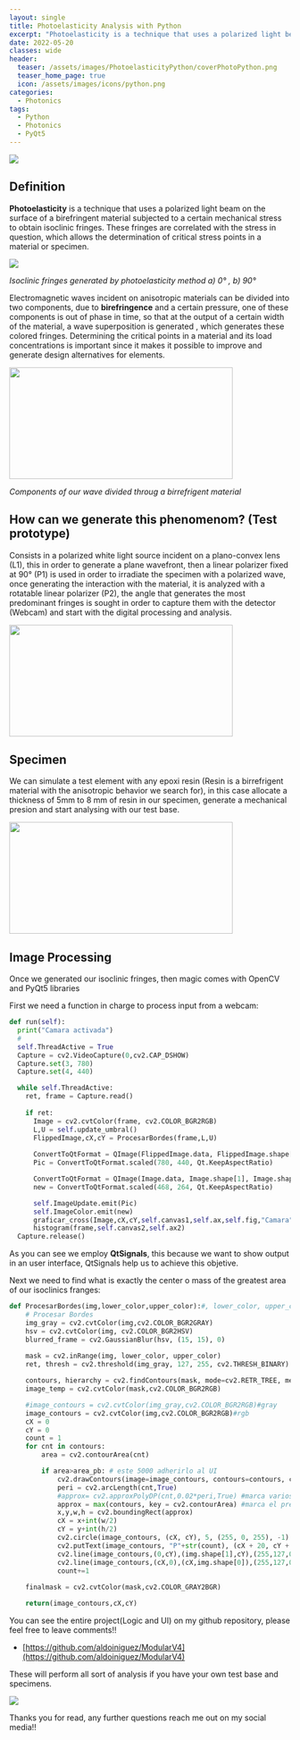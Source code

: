 ```yaml
---
layout: single
title: Photoelasticity Analysis with Python
excerpt: "Photoelasticity is a technique that uses a polarized light beam on the surface of a birefringent material subjected to a certain mechanical stress to obtain isoclinic fringes. These fringes are correlated with the stress in question, which allows the determination of critical stress points in a material or specimen. Electromagnetic waves incident on anisotropic materials can be divided into two components, due to birefringence and a certain pressure, one of these components is out of phase in time, so that at the output of a certain width of the material, a wave superposition is generated , which generates these fringes with information. Determining the critical points in a material and its load concentrations is important since it makes it possible to improve and generate design alternatives for elements."
date: 2022-05-20
classes: wide
header:
  teaser: /assets/images/PhotoelasticityPython/coverPhotoPython.png
  teaser_home_page: true
  icon: /assets/images/icons/python.png
categories:
  - Photonics
tags:  
  - Python
  - Photonics
  - PyQt5
---
```


![](/assets/images/PhotoelasticityPython/coverPhotoPython.png)

## Definition

**Photoelasticity** is a technique that uses a polarized light beam on the surface of a birefringent material subjected to a certain mechanical stress to obtain isoclinic fringes. These fringes are correlated with the stress in question, which allows the determination of critical stress points in a material or specimen.

![](/assets/images/PhotoelasticityPython/isoclinic.png)

*Isoclinic fringes generated by photoelasticity method a) 0° , b) 90°*


Electromagnetic waves incident on anisotropic materials can be divided into two components, due to **birefringence** and a certain pressure, one of these components is out of phase in time, so that at the output of a certain width of the material, a wave superposition is generated , which generates these colored fringes. Determining the critical points in a material and its load concentrations is important since it makes it possible to improve and generate design alternatives for elements.

<img src="/assets/images/PhotoelasticityPython/components.png" width="400" height="200">

*Components of our wave divided throug a birrefrigent material*

## How can we generate this phenomenom? (Test prototype)

Consists in a polarized white light source incident on a plano-convex lens (L1), this in order to generate a plane wavefront, then a linear polarizer fixed at 90° (P1) is used in order to irradiate the specimen with a polarized wave, once generating the interaction with the material, it is analyzed with a rotatable linear polarizer (P2), the angle that generates the most predominant fringes is sought in order to capture them with the detector (Webcam) and start with the digital processing and analysis.


<img src="/assets/images/PhotoelasticityPython/Arreglo.png" width="400" height="200">

## Specimen
We can simulate a test element with any epoxi resin (Resin is a birrefrigent material with the anisotropic behavior we search for), in this case allocate a thickness of 5mm to 8 mm of resin in our specimen, generate a mechanical presion and start analysing with our test base.

<img src="/assets/images/PhotoelasticityPython/element.png" width="400" height="200">

## Image Processing

Once we generated our isoclinic fringes, then magic comes with OpenCV and PyQt5 libraries

First we need a function in charge to process input from a webcam:

```python
def run(self):   
  print("Camara activada")
  #
  self.ThreadActive = True
  Capture = cv2.VideoCapture(0,cv2.CAP_DSHOW)
  Capture.set(3, 780)
  Capture.set(4, 440)

  while self.ThreadActive:
    ret, frame = Capture.read()
    
    if ret:
      Image = cv2.cvtColor(frame, cv2.COLOR_BGR2RGB)
      L,U = self.update_umbral()
      FlippedImage,cX,cY = ProcesarBordes(frame,L,U)
      
      ConvertToQtFormat = QImage(FlippedImage.data, FlippedImage.shape[1], FlippedImage.shape[0], QImage.Format_RGB888)
      Pic = ConvertToQtFormat.scaled(780, 440, Qt.KeepAspectRatio)

      ConvertToQtFormat = QImage(Image.data, Image.shape[1], Image.shape[0], QImage.Format_RGB888)
      new = ConvertToQtFormat.scaled(468, 264, Qt.KeepAspectRatio)

      self.ImageUpdate.emit(Pic)
      self.ImageColor.emit(new)
      graficar_cross(Image,cX,cY,self.canvas1,self.ax,self.fig,"Camara")
      histogram(frame,self.canvas2,self.ax2)
  Capture.release()

```
As you can see we employ **QtSignals**, this because we want to show output in an user interface, QtSignals help us to achieve this objetive.


Next we need to find what is exactly the center o mass of the greatest area of our isoclinics franges:


```python
def ProcesarBordes(img,lower_color,upper_color):#, lower_color, upper_color): # Esta funcion procesa los bordes de un color definido ademas de calcular el centro de masa y agregar un cursor 
    # Procesar Bordes
    img_gray = cv2.cvtColor(img,cv2.COLOR_BGR2GRAY)
    hsv = cv2.cvtColor(img, cv2.COLOR_BGR2HSV)
    blurred_frame = cv2.GaussianBlur(hsv, (15, 15), 0)
    
    mask = cv2.inRange(img, lower_color, upper_color)
    ret, thresh = cv2.threshold(img_gray, 127, 255, cv2.THRESH_BINARY)

    contours, hierarchy = cv2.findContours(mask, mode=cv2.RETR_TREE, method=cv2.CHAIN_APPROX_NONE) #image=thresh
    image_temp = cv2.cvtColor(mask,cv2.COLOR_BGR2RGB)

    #image_contours = cv2.cvtColor(img_gray,cv2.COLOR_BGR2RGB)#gray
    image_contours = cv2.cvtColor(img,cv2.COLOR_BGR2RGB)#rgb
    cX = 0
    cY = 0
    count = 1
    for cnt in contours:
        area = cv2.contourArea(cnt)

        if area>area_pb: # este 5000 adherirlo al UI
            cv2.drawContours(image=image_contours, contours=contours, contourIdx=-1, color=(255, 0, 0), thickness=1, lineType=cv2.LINE_4)
            peri = cv2.arcLength(cnt,True)
            #approx= cv2.approxPolyDP(cnt,0.02*peri,True) #marca varios cross
            approx = max(contours, key = cv2.contourArea) #marca el predominante
            x,y,w,h = cv2.boundingRect(approx)
            cX = x+int(w/2)
            cY = y+int(h/2)
            cv2.circle(image_contours, (cX, cY), 5, (255, 0, 255), -1)
            cv2.putText(image_contours, "P"+str(count), (cX + 20, cY + 20),cv2.FONT_HERSHEY_SIMPLEX, 0.5, (255, 0, 255), 1)
            cv2.line(image_contours,(0,cY),(img.shape[1],cY),(255,127,0), 1)
            cv2.line(image_contours,(cX,0),(cX,img.shape[0]),(255,127,0), 1)
            count+=1
    
    finalmask = cv2.cvtColor(mask,cv2.COLOR_GRAY2BGR)

    return(image_contours,cX,cY)
```

You can see the entire project(Logic and UI) on my github repository, please feel free to leave comments!!


- [https://github.com/aldoiniguez/ModularV4](https://github.com/aldoiniguez/ModularV4)

These will perform all sort of analysis if you have your own test base and specimens.


![](/assets/images/PhotoelasticityPython/Capture.png)

Thanks you for read, any further questions reach me out on my social media!!